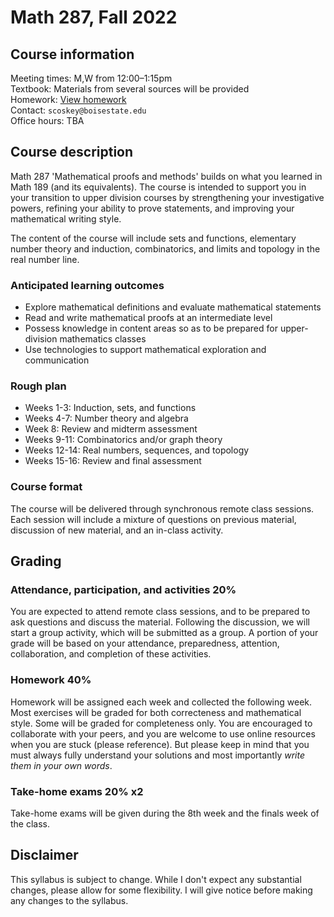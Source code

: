 # Math 287, Fall 2022

## Course information

Meeting times: M,W from 12:00&ndash;1:15pm  
Textbook: Materials from several sources will be provided  
Homework: [View homework](homework)  
Contact: `scoskey@boisestate.edu`  
Office hours: TBA

## Course description

Math 287 'Mathematical proofs and methods' builds on what you learned in Math 189 (and its equivalents). The course is intended to support you in your transition to upper division courses by strengthening your investigative powers, refining your ability to prove statements, and improving your mathematical writing style.

The content of the course will include sets and functions, elementary number theory and induction, combinatorics, and limits and topology in the real number line.

### Anticipated learning outcomes

* Explore mathematical definitions and evaluate mathematical statements
* Read and write mathematical proofs at an intermediate level
* Possess knowledge in content areas so as to be prepared for upper-division mathematics classes
* Use technologies to support mathematical exploration and communication

### Rough plan

* Weeks 1-3: Induction, sets, and functions
* Weeks 4-7: Number theory and algebra
* Week 8: Review and midterm assessment
* Weeks 9-11: Combinatorics and/or graph theory
* Weeks 12-14: Real numbers, sequences, and topology
* Weeks 15-16: Review and final assessment

### Course format

The course will be delivered through synchronous remote class sessions. Each session will include a mixture of questions on previous material, discussion of new material, and an in-class activity.

## Grading

### Attendance, participation, and activities 20%

You are expected to attend remote class sessions, and to be prepared to ask questions and discuss the material. Following the discussion, we will start a group activity, which will be submitted as a group. A portion of your grade will be based on your attendance, preparedness, attention, collaboration, and completion of these activities.

### Homework 40%

Homework will be assigned each week and collected the following week. Most exercises will be graded for both correcteness and mathematical style. Some will be graded for completeness only. You are encouraged to collaborate with your peers, and you are welcome to use online resources when you are stuck (please reference). But please keep in mind that you must always fully understand your solutions and most importantly *write them in your own words*.

### Take-home exams 20% x2

Take-home exams will be given during the 8th week and the finals week of the class.

## Disclaimer

This syllabus is subject to change. While I don't expect any substantial changes, please allow for some flexibility. I will give notice before making any changes to the syllabus.
